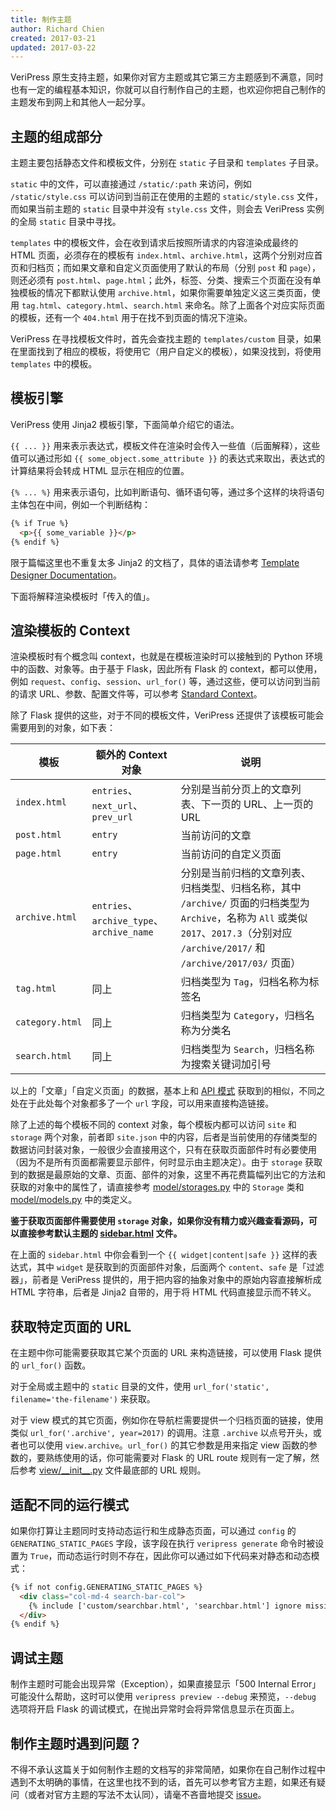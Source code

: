 ```yaml
---
title: 制作主题
author: Richard Chien
created: 2017-03-21
updated: 2017-03-22
---
```


VeriPress 原生支持主题，如果你对官方主题或其它第三方主题感到不满意，同时也有一定的编程基本知识，你就可以自行制作自己的主题，也欢迎你把自己制作的主题发布到网上和其他人一起分享。

## 主题的组成部分

主题主要包括静态文件和模板文件，分别在 `static` 子目录和 `templates` 子目录。

`static` 中的文件，可以直接通过 `/static/:path` 来访问，例如 `/static/style.css` 可以访问到当前正在使用的主题的 `static/style.css` 文件，而如果当前主题的 `static` 目录中并没有 `style.css` 文件，则会去 VeriPress 实例的全局 `static` 目录中寻找。

`templates` 中的模板文件，会在收到请求后按照所请求的内容渲染成最终的 HTML 页面，必须存在的模板有 `index.html`、`archive.html`，这两个分别对应首页和归档页；而如果文章和自定义页面使用了默认的布局（分别 `post` 和 `page`），则还必须有 `post.html`、`page.html`；此外，标签、分类、搜索三个页面在没有单独模板的情况下都默认使用 `archive.html`，如果你需要单独定义这三类页面，使用 `tag.html`、`category.html`、`search.html` 来命名。除了上面各个对应实际页面的模板，还有一个 `404.html` 用于在找不到页面的情况下渲染。

VeriPress 在寻找模板文件时，首先会查找主题的 `templates/custom` 目录，如果在里面找到了相应的模板，将使用它（用户自定义的模板），如果没找到，将使用 `templates` 中的模板。

## 模板引擎

VeriPress 使用 Jinja2 模板引擎，下面简单介绍它的语法。

`{{ ... }}` 用来表示表达式，模板文件在渲染时会传入一些值（后面解释），这些值可以通过形如 `{{ some_object.some_attribute }}` 的表达式来取出，表达式的计算结果将会转成 HTML 显示在相应的位置。

`{% ... %}` 用来表示语句，比如判断语句、循环语句等，通过多个这样的块将语句主体包在中间，例如一个判断结构：

```html
{% if True %}
  <p>{{ some_variable }}</p>
{% endif %}
```

限于篇幅这里也不重复太多 Jinja2 的文档了，具体的语法请参考 [Template Designer Documentation](http://jinja.pocoo.org/docs/2.9/templates/)。

下面将解释渲染模板时「传入的值」。

## 渲染模板的 Context

渲染模板时有个概念叫 context，也就是在模板渲染时可以接触到的 Python 环境中的函数、对象等。由于基于 Flask，因此所有 Flask 的 context，都可以使用，例如 `request`、`config`、`session`、`url_for()` 等，通过这些，便可以访问到当前的请求 URL、参数、配置文件等，可以参考 [Standard Context](http://flask.pocoo.org/docs/0.12/templating/#standard-context)。

除了 Flask 提供的这些，对于不同的模板文件，VeriPress 还提供了该模板可能会需要用到的对象，如下表：

| 模板              | 额外的 Context 对象                          | 说明                                       |
| --------------- | --------------------------------------- | ---------------------------------------- |
| `index.html`    | `entries`、`next_url`、`prev_url`         | 分别是当前分页上的文章列表、下一页的 URL、上一页的 URL          |
| `post.html`     | `entry`                                 | 当前访问的文章                                  |
| `page.html`     | `entry`                                 | 当前访问的自定义页面                               |
| `archive.html`  | `entries`、`archive_type`、`archive_name` | 分别是当前归档的文章列表、归档类型、归档名称，其中 `/archive/` 页面的归档类型为 `Archive`，名称为 `All` 或类似 `2017`、`2017.3`（分别对应 `/archive/2017/` 和 `/archive/2017/03/` 页面） |
| `tag.html`      | 同上                                      | 归档类型为 `Tag`，归档名称为标签名                     |
| `category.html` | 同上                                      | 归档类型为 `Category`，归档名称为分类名                |
| `search.html`   | 同上                                      | 归档类型为 `Search`，归档名称为搜索关键词加引号             |

以上的「文章」「自定义页面」的数据，基本上和 [API 模式](api-mode.html#api-posts-获取文章列表) 获取到的相似，不同之处在于此处每个对象都多了一个 `url` 字段，可以用来直接构造链接。

除了上述的每个模板不同的 context 对象，每个模板内都可以访问 `site` 和 `storage` 两个对象，前者即 `site.json` 中的内容，后者是当前使用的存储类型的数据访问封装对象，一般很少会直接用这个，只有在获取页面部件时有必要使用（因为不是所有页面都需要显示部件，何时显示由主题决定）。由于 `storage` 获取到的数据是最原始的文章、页面、部件的对象，这里不再花费篇幅列出它的方法和获取的对象中的属性了，请直接参考 [model/storages.py](https://github.com/veripress/veripress/blob/master/veripress/model/storages.py) 中的 `Storage` 类和 [model/models.py](https://github.com/veripress/veripress/blob/master/veripress/model/models.py) 中的类定义。

**鉴于获取页面部件需要使用 `storage` 对象，如果你没有精力或兴趣查看源码，可以直接参考默认主题的 [sidebar.html](https://github.com/veripress/themes/blob/default/templates/sidebar.html) 文件。**

在上面的 `sidebar.html` 中你会看到一个 `{{ widget|content|safe }}` 这样的表达式，其中 `widget` 是获取到的页面部件对象，后面两个 `content`、`safe` 是「过滤器」，前者是 VeriPress 提供的，用于把内容的抽象对象中的原始内容直接解析成 HTML 字符串，后者是 Jinja2 自带的，用于将 HTML 代码直接显示而不转义。

## 获取特定页面的 URL

在主题中你可能需要获取其它某个页面的 URL 来构造链接，可以使用 Flask 提供的 `url_for()` 函数。

对于全局或主题中的 `static` 目录的文件，使用 `url_for('static', filename='the-filename')` 来获取。

对于 view 模式的其它页面，例如你在导航栏需要提供一个归档页面的链接，使用类似 `url_for('.archive', year=2017)` 的调用。注意 `.archive` 以点号开头，或者也可以使用 `view.archive`。`url_for()` 的其它参数是用来指定 view 函数的参数的，要熟练使用的话，你可能需要对 Flask 的 URL route 规则有一定了解，然后参考 [view/\_\_init\_\_.py](https://github.com/veripress/veripress/blob/master/veripress/view/__init__.py) 文件最底部的 URL 规则。

## 适配不同的运行模式

如果你打算让主题同时支持动态运行和生成静态页面，可以通过 `config` 的 `GENERATING_STATIC_PAGES` 字段，该字段在执行 `veripress generate` 命令时被设置为 `True`，而动态运行时则不存在，因此你可以通过如下代码来对静态和动态模式：

```html
{% if not config.GENERATING_STATIC_PAGES %}
  <div class="col-md-4 search-bar-col">
    {% include ['custom/searchbar.html', 'searchbar.html'] ignore missing %}
  </div>
{% endif %}
```

## 调试主题

制作主题时可能会出现异常（Exception），如果直接显示「500 Internal Error」可能没什么帮助，这时可以使用 `veripress preview --debug` 来预览，`--debug` 选项将开启 Flask 的调试模式，在抛出异常时会将异常信息显示在页面上。

## 制作主题时遇到问题？

不得不承认这篇关于如何制作主题的文档写的非常简陋，如果你在自己制作过程中遇到不太明确的事情，在这里也找不到的话，首先可以参考官方主题，如果还有疑问（或者对官方主题的写法不太认同），请毫不吝啬地提交 [issue](https://github.com/veripress/veripress/issues/new)。
